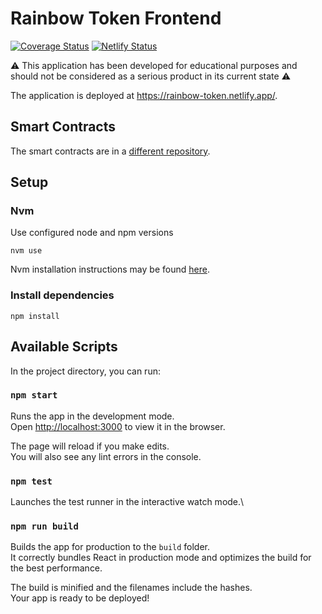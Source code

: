 # Rainbow Token Frontend

[![Coverage Status](https://coveralls.io/repos/github/VGLoic/rainbow-token-frontend/badge.svg?branch=main)](https://coveralls.io/github/VGLoic/rainbow-token-frontend?branch=main)
[![Netlify Status](https://api.netlify.com/api/v1/badges/67e7351b-1c94-47e1-8f30-176605f5dcf2/deploy-status)](https://app.netlify.com/sites/rainbow-token/deploys)

:warning: This application has been developed for educational purposes and should not be considered as a serious product in its current state :warning:

The application is deployed at https://rainbow-token.netlify.app/.
## Smart Contracts

The smart contracts are in a [different repository](https://github.com/VGLoic/rainbow-token-contracts).

## Setup

### Nvm

Use configured node and npm versions
```console
nvm use
```

Nvm installation instructions may be found [here](https://github.com/nvm-sh/nvm).

### Install dependencies

```console
npm install
```

## Available Scripts

In the project directory, you can run:

### `npm start`

Runs the app in the development mode.\
Open [http://localhost:3000](http://localhost:3000) to view it in the browser.

The page will reload if you make edits.\
You will also see any lint errors in the console.

### `npm test`

Launches the test runner in the interactive watch mode.\

### `npm run build`

Builds the app for production to the `build` folder.\
It correctly bundles React in production mode and optimizes the build for the best performance.

The build is minified and the filenames include the hashes.\
Your app is ready to be deployed!